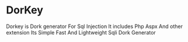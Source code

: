 # DorKey
Dorkey is Dork generator For Sql Injection It includes Php Aspx And other extension Its Simple Fast And Lightweight Sqli Dork Generator 
